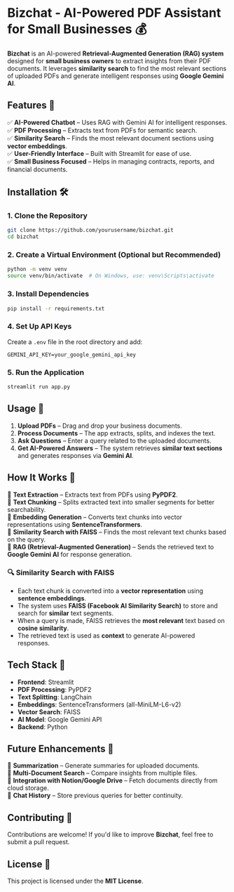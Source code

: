 # **Bizchat - AI-Powered PDF Assistant for Small Businesses** 💰  

**Bizchat** is an AI-powered **Retrieval-Augmented Generation (RAG) system** designed for **small business owners** to extract insights from their PDF documents. It leverages **similarity search** to find the most relevant sections of uploaded PDFs and generate intelligent responses using **Google Gemini AI**.  

## **Features** 🚀  
✅ **AI-Powered Chatbot** – Uses RAG with Gemini AI for intelligent responses.  
✅ **PDF Processing** – Extracts text from PDFs for semantic search.  
✅ **Similarity Search** – Finds the most relevant document sections using **vector embeddings**.  
✅ **User-Friendly Interface** – Built with Streamlit for ease of use.  
✅ **Small Business Focused** – Helps in managing contracts, reports, and financial documents.  

## **Installation** 🛠️  

### **1. Clone the Repository**  
```bash
git clone https://github.com/yourusername/bizchat.git
cd bizchat
```

### **2. Create a Virtual Environment (Optional but Recommended)**  
```bash
python -m venv venv
source venv/bin/activate  # On Windows, use: venv\Scripts\activate
```

### **3. Install Dependencies**  
```bash
pip install -r requirements.txt
```

### **4. Set Up API Keys**  
Create a `.env` file in the root directory and add:  
```
GEMINI_API_KEY=your_google_gemini_api_key
```

### **5. Run the Application**  
```bash
streamlit run app.py
```

## **Usage** 🎯  

1. **Upload PDFs** – Drag and drop your business documents.  
2. **Process Documents** – The app extracts, splits, and indexes the text.  
3. **Ask Questions** – Enter a query related to the uploaded documents.  
4. **Get AI-Powered Answers** – The system retrieves **similar text sections** and generates responses via **Gemini AI**.  

## **How It Works** 🧠  

🔹 **Text Extraction** – Extracts text from PDFs using **PyPDF2**.  
🔹 **Text Chunking** – Splits extracted text into smaller segments for better searchability.  
🔹 **Embedding Generation** – Converts text chunks into vector representations using **SentenceTransformers**.  
🔹 **Similarity Search with FAISS** – Finds the most relevant text chunks based on the query.  
🔹 **RAG (Retrieval-Augmented Generation)** – Sends the retrieved text to **Google Gemini AI** for response generation.  

### **🔍 Similarity Search with FAISS**  
- Each text chunk is converted into a **vector representation** using **sentence embeddings**.  
- The system uses **FAISS (Facebook AI Similarity Search)** to store and search for **similar** text segments.  
- When a query is made, FAISS retrieves the **most relevant** text based on **cosine similarity**.  
- The retrieved text is used as **context** to generate AI-powered responses.  

## **Tech Stack** 🔧  

- **Frontend**: Streamlit  
- **PDF Processing**: PyPDF2  
- **Text Splitting**: LangChain  
- **Embeddings**: SentenceTransformers (all-MiniLM-L6-v2)  
- **Vector Search**: FAISS  
- **AI Model**: Google Gemini API  
- **Backend**: Python  

## **Future Enhancements** 🚀  

🔹 **Summarization** – Generate summaries for uploaded documents.  
🔹 **Multi-Document Search** – Compare insights from multiple files.  
🔹 **Integration with Notion/Google Drive** – Fetch documents directly from cloud storage.  
🔹 **Chat History** – Store previous queries for better continuity.  

## **Contributing** 🤝  
Contributions are welcome! If you'd like to improve **Bizchat**, feel free to submit a pull request.  

## **License** 📜  
This project is licensed under the **MIT License**.  

